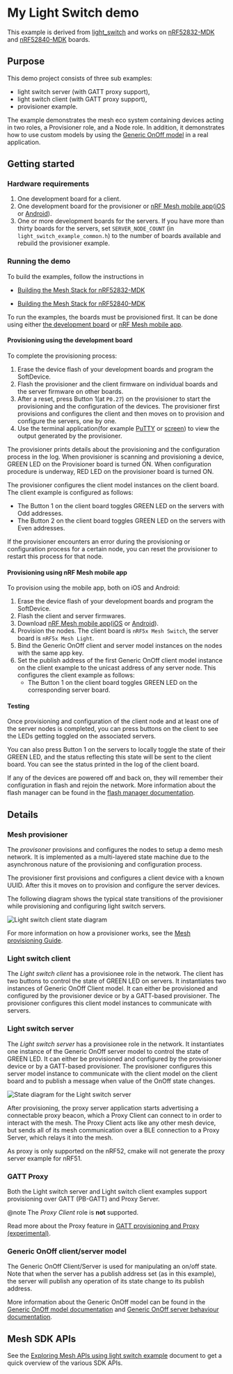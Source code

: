 # My Light Switch demo

This example is derived from [light_switch](../light_switch) and works on [nRF52832-MDK](https://wiki.makerdiary.com/nrf52832-mdk/) and [nRF52840-MDK](https://wiki.makerdiary.com/nrf52840-mdk/) boards.

## Purpose

This demo project consists of three sub examples:
- light switch server (with GATT proxy support),
- light switch client (with GATT proxy support),
- provisioner example.

The example demonstrates the mesh eco system containing devices acting in two roles, a Provisioner role, and
a Node role. In addition, it demonstrates how to use custom models by using
the [Generic OnOff model](https://www.nordicsemi.com/en/DocLib/Content/SDK_Doc/Mesh_SDK/v3-0-0/group__GENERIC__ONOFF__MODEL) in
a real application.


## Getting started

### Hardware requirements

1. One development board for a client.
2. One development board for the provisioner or [nRF Mesh mobile app](https://www.nordicsemi.com/Software-and-Tools/Development-Tools/nRF-Mesh)([iOS](https://itunes.apple.com/us/app/nrf-mesh/id1380726771?mt=8) or [Android](https://play.google.com/store/apps/details?id=no.nordicsemi.android.nrfmeshprovisioner)).
3. One or more development boards for the servers.
  If you have more than thirty boards for the servers, set `SERVER_NODE_COUNT` (in `light_switch_example_common.h`)
  to the number of boards available and rebuild the provisioner example.

### Running the demo

To build the examples, follow the instructions in

* [Building the Mesh Stack for nRF52832-MDK](https://wiki.makerdiary.com/nrf52832-mdk/mesh/#building-the-mesh-stack-and-examples)

* [Building the Mesh Stack for nRF52840-MDK](https://wiki.makerdiary.com/nrf52840-mdk/mesh/#building-the-mesh-stack-and-examples)


To run the examples, the boards must be provisioned first. It can be done using either
[the development board](#provisioning-using-the-development-board) or
[nRF Mesh mobile app](#provisioning-using-nrf-mesh-mobile-app).

#### Provisioning using the development board

To complete the provisioning process:

1. Erase the device flash of your development boards and program the SoftDevice.
2. Flash the provisioner and the client firmware on individual boards and the server firmware on other boards.
3. After a reset, press Button 1(at `P0.27`) on the provisioner to start the provisioning and the configuration of the devices. The provisioner first provisions and configures the client and then moves on to provision and configure the servers, one by one.
4. Use the terminal application(for example [PuTTY](https://www.chiark.greenend.org.uk/~sgtatham/putty/) or [screen](https://www.gnu.org/software/screen/manual/screen.html)) to view the output generated by the provisioner.

The provisioner prints details about the provisioning and the configuration process in the log.
When provisioner is scanning and provisioning a device, GREEN LED on the Provisioner board is turned ON.
When configuration procedure is underway, RED LED on the provisioner board is turned ON.

The provisioner configures the client model instances on the client board. The client example is
configured as follows:

* The Button 1 on the client board toggles GREEN LED on the servers with Odd addresses.
* The Button 2 on the client board toggles GREEN LED on the servers with Even addresses.

If the provisioner encounters an error during the provisioning or configuration process for a certain node,
you can reset the provisioner to restart this process for that node.

#### Provisioning using nRF Mesh mobile app

To provision using the mobile app, both on iOS and Android:

1. Erase the device flash of your development boards and program the SoftDevice.
2. Flash the client and server firmwares.
3. Download [nRF Mesh mobile app](https://www.nordicsemi.com/Software-and-Tools/Development-Tools/nRF-Mesh)([iOS](https://itunes.apple.com/us/app/nrf-mesh/id1380726771?mt=8) or [Android](https://play.google.com/store/apps/details?id=no.nordicsemi.android.nrfmeshprovisioner)).
4. Provision the nodes. The client board is `nRF5x Mesh Switch`, the server board is `nRF5x Mesh Light`.
5. Bind the Generic OnOff client and server model instances on the nodes with the same app key.
6. Set the publish address of the first Generic OnOff client model instance on the client example to
the unicast address of any server node. This configures the client example as follows: 
    * The Button 1 on the client board toggles GREEN LED on the corresponding server board.

#### Testing

Once provisioning and configuration of the client node and at least one of the server nodes is completed,
you can press buttons on the client to see the LEDs getting toggled on the associated servers.

You can also press Button 1 on the servers to locally toggle the state of their GREEN LED,
and the status reflecting this state will be sent to the client board. You can see the status printed in
the log of the client board.

If any of the devices are powered off and back on, they will remember their configuration
in flash and rejoin the network. More information about the flash manager can be found
in the [flash manager documentation](https://www.nordicsemi.com/en/DocLib/Content/SDK_Doc/Mesh_SDK/v3-0-0/md_doc_libraries_flash_manager).

## Details

### Mesh provisioner

The *provisoner* provisions and configures the nodes to setup a demo mesh network.
It is implemented as a multi-layered state machine due to the asynchronous nature of the provisioning and configuration process.

The provisioner first provisions and configures a client device with a known UUID.
After this it moves on to provision and configure the server devices.

The following diagram shows the typical state transitions of the provisioner while provisioning and configuring light switch servers.

![Light switch client state diagram](img/light_switch_client_state_diagram.svg "Light switch client state diagram")

For more information on how a provisioner works, see the [Mesh provisioning Guide](https://www.nordicsemi.com/en/DocLib/Content/SDK_Doc/Mesh_SDK/v3-0-0/md_doc_getting_started_provisioning).

### Light switch client

The *Light switch client* has a provisionee role in the network.
The client has two buttons to control the state of GREEN LED on servers.
It instantiates two instances of Generic OnOff Client model.
It can either be provisioned and configured by the provisioner device or
by a GATT-based provisioner. The provisioner configures this client model
instances to communicate with servers.

### Light switch server

The *Light switch server* has a provisionee role in the network. It instantiates one instance
of the Generic OnOff server model to control the state of GREEN LED. It can either be provisioned
and configured by the provisioner device or by a GATT-based provisioner.
The provisioner configures this server model instance to communicate with
the client model on the client board and to publish a message when value of the OnOff state changes.

![State diagram for the Light switch server](img/light_switch_server_state_diagram.svg)

After provisioning, the proxy server application starts advertising a connectable proxy
beacon, which a Proxy Client can connect to in order to interact with the mesh.
The Proxy Client acts like any other mesh device, but sends all of its mesh communication
over a BLE connection to a Proxy Server, which relays it into the mesh.

As proxy is only supported on the nRF52, cmake will not generate the proxy server example for nRF51.

### GATT Proxy

Both the Light switch server and Light switch client examples support
provisioning over GATT (PB-GATT) and Proxy Server.

@note The *Proxy Client* role is **not** supported.

Read more about the Proxy feature in [GATT provisioning and Proxy (experimental)](https://www.nordicsemi.com/en/DocLib/Content/SDK_Doc/Mesh_SDK/v3-0-0/md_doc_getting_started_gatt_proxy).

### Generic OnOff client/server model

The Generic OnOff Client/Server is used for manipulating an
on/off state. Note that when the server has a publish address set (as in this example),
the server will publish any operation of its state change to its publish address.

More information about the Generic OnOff model can be found in the
[Generic OnOff model documentation](https://www.nordicsemi.com/en/DocLib/Content/SDK_Doc/Mesh_SDK/v3-0-0/group__GENERIC__ONOFF__MODEL)
and [Generic OnOff server behaviour documentation](https://www.nordicsemi.com/en/DocLib/Content/SDK_Doc/Mesh_SDK/v3-0-0/group__APP__ONOFF).

## Mesh SDK APIs

See the [Exploring Mesh APIs using light switch example](https://www.nordicsemi.com/en/DocLib/Content/SDK_Doc/Mesh_SDK/v3-0-0/md_doc_getting_started_how_to_build_your_network)
document to get a quick overview of the various SDK APIs.
